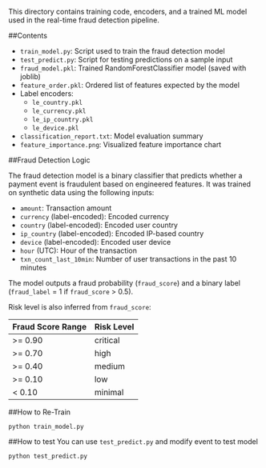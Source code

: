 This directory contains training code, encoders, and a trained ML model used in the real-time fraud detection pipeline.

##Contents

- `train_model.py`: Script used to train the fraud detection model
- `test_predict.py`: Script for testing predictions on a sample input
- `fraud_model.pkl`: Trained RandomForestClassifier model (saved with joblib)
- `feature_order.pkl`: Ordered list of features expected by the model
- Label encoders:
  - `le_country.pkl`
  - `le_currency.pkl`
  - `le_ip_country.pkl`
  - `le_device.pkl`
- `classification_report.txt`: Model evaluation summary
- `feature_importance.png`: Visualized feature importance chart

##Fraud Detection Logic

The fraud detection model is a binary classifier that predicts whether a payment event is fraudulent based on engineered features. It was trained on synthetic data using the following inputs:

- `amount`: Transaction amount
- `currency` (label-encoded): Encoded currency
- `country` (label-encoded): Encoded user country
- `ip_country` (label-encoded): Encoded IP-based country
- `device` (label-encoded): Encoded user device
- `hour` (UTC): Hour of the transaction
- `txn_count_last_10min`: Number of user transactions in the past 10 minutes

The model outputs a fraud probability (`fraud_score`) and a binary label (`fraud_label` = 1 if `fraud_score` > 0.5).

Risk level is also inferred from `fraud_score`:

| Fraud Score Range  | Risk Level |
| ------------- | ------------- |
| >= 0.90	  | critical  |
| >= 0.70	  | high  |
| >= 0.40	  | medium  |
| >= 0.10	  | low  |
| < 0.10	  | minimal  |

##How to Re-Train
```
python train_model.py
```
##How to test
You can use `test_predict.py` and modify event to test model
```
python test_predict.py
```
